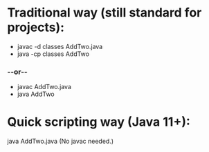 # Traditional way (still standard for projects):
- javac -d classes AddTwo.java
- java -cp classes AddTwo
###    --or-- 
- javac AddTwo.java
- java AddTwo

##
# Quick scripting way (Java 11+):
java AddTwo.java
(No javac needed.)